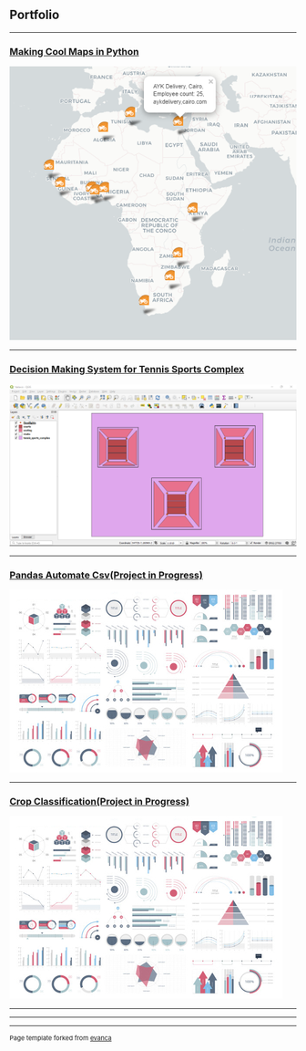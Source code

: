 ## Portfolio

---

### [Making Cool Maps in Python](/coolmaps)
<img src="images/snapshot for portfo cool maps.png?raw=true"/>

---
### [Decision Making System for Tennis Sports Complex](/coolmaps)
<img src="images/QGIS screenshot showing the 5 layers.png?raw=true"/>

---
### [Pandas Automate Csv(Project in Progress)](/pdf/tennissportscomplex.md)
<img src="images/dummy_thumbnail.jpg?raw=true"/>

---
### [Crop Classification(Project in Progress)](http://example.com/)
<img src="images/dummy_thumbnail.jpg?raw=true"/>

---

<!--[Project 3 Title](http://example.com/) -->
<!--[Project 4 Title](http://example.com/) -->
<!--[Project 5 Title](http://example.com/) -->

---




---
<p style="font-size:11px">Page template forked from <a href="https://github.com/evanca/quick-portfolio">evanca</a></p>
<!-- Remove above link if you don't want to attibute -->
